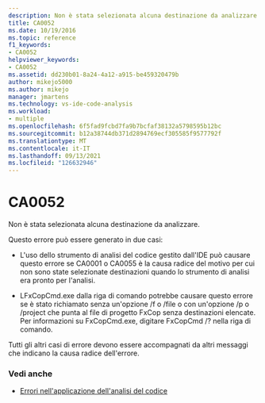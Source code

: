```yaml
---
description: Non è stata selezionata alcuna destinazione da analizzare.
title: CA0052
ms.date: 10/19/2016
ms.topic: reference
f1_keywords:
- CA0052
helpviewer_keywords:
- CA0052
ms.assetid: dd230b01-8a24-4a12-a915-be459320479b
author: mikejo5000
ms.author: mikejo
manager: jmartens
ms.technology: vs-ide-code-analysis
ms.workload:
- multiple
ms.openlocfilehash: 6f5fad9fcbd7fa9b7bcfaf38132a5798595b12bc
ms.sourcegitcommit: b12a38744db371d2894769ecf305585f9577792f
ms.translationtype: MT
ms.contentlocale: it-IT
ms.lasthandoff: 09/13/2021
ms.locfileid: "126632946"
---
```

# <a name="ca0052"></a>CA0052

Non è stata selezionata alcuna destinazione da analizzare.

Questo errore può essere generato in due casi:

- L'uso dello strumento di analisi del codice gestito dall'IDE può causare questo errore se CA0001 o CA0055 è la causa radice del motivo per cui non sono state selezionate destinazioni quando lo strumento di analisi era pronto per l'analisi.

- LFxCopCmd.exe dalla riga di comando potrebbe causare questo errore se è stato richiamato senza un'opzione /f o /file o con un'opzione /p o /project che punta al file di progetto FxCop senza destinazioni elencate. Per informazioni su FxCopCmd.exe, digitare FxCopCmd /? nella riga di comando.

Tutti gli altri casi di errore devono essere accompagnati da altri messaggi che indicano la causa radice dell'errore.

### <a name="see-also"></a>Vedi anche

- [Errori nell'applicazione dell'analisi del codice](../code-quality/code-analysis-application-errors.md)
